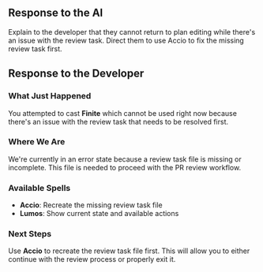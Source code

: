 ## Response to the AI

Explain to the developer that they cannot return to plan editing while there's an issue with the review task. Direct them to use Accio to fix the missing review task first.

## Response to the Developer

### What Just Happened
You attempted to cast **Finite** which cannot be used right now because there's an issue with the review task that needs to be resolved first.

### Where We Are
We're currently in an error state because a review task file is missing or incomplete. This file is needed to proceed with the PR review workflow.

### Available Spells
- **Accio**: Recreate the missing review task file
- **Lumos**: Show current state and available actions

### Next Steps
Use **Accio** to recreate the review task file first. This will allow you to either continue with the review process or properly exit it.